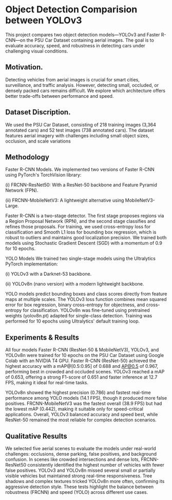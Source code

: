 # Object Detection Comparision between YOLOv3 

This project compares two object detection models—YOLOv3 and Faster R-CNN—on the PSU Car Dataset containing aerial images. The goal is to evaluate accuracy, speed, and robustness in detecting cars under challenging visual conditions.

## Motivation.

Detecting vehicles from aerial images is crucial for smart cities, surveillance, and traffic analysis. However, detecting small, occluded, or densely packed cars remains difficult. We explore which architecture offers better trade-offs between performance and speed.

## Dataset Discription.

We used the PSU Car Dataset, consisting of 218 training images (3,364 annotated cars) and 52 test images (738 annotated cars). The dataset features aerial imagery with challenges including small object
sizes, occlusion, and scale variations

## Methodology 

Faster R-CNN Models.
We implemented two versions of Faster R-CNN using PyTorch's TorchVision library:

(i) FRCNN-ResNet50: With a ResNet-50 backbone and Feature Pyramid Network (FPN).

(ii) FRCNN-MobileNetV3: A lightweight alternative using MobileNetV3-Large.

Faster R-CNN is a two-stage detector. The first stage proposes regions via a Region Proposal Network (RPN), and the second stage classifies and refines those proposals. For training, we used cross-entropy loss for classification and Smooth L1 loss for bounding box regression, which is robust to outliers and maintains good localization precision. We trained both models using Stochastic Gradient Descent (SGD) with a momentum of 0.9 for 10 epochs.

YOLO Models
We trained two single-stage models using the Ultralytics PyTorch implementation:

(i) YOLOv3 with a Darknet-53 backbone.

(ii) YOLOv8n (nano version) with a modern lightweight backbone.

YOLO models predict bounding boxes and class scores directly from feature maps at multiple scales. The YOLOv3 loss function combines mean squared error for box regression, binary cross-entropy for objectness, and cross-entropy for classification. YOLOv8n was fine-tuned using pretrained weights (yolov8n.pt) adapted for single-class detection. Training was performed for 10 epochs using Ultralytics' default training loop.

##  Experiments & Results
All four models Faster R-CNN (ResNet-50 & MobileNetV3), YOLOv3, and YOLOv8n were trained for 10 epochs on the PSU Car Dataset using Google Colab with an NVIDIA T4 GPU. Faster R-CNN (ResNet-50) achieved the highest accuracy with a mAP@[0.5:0.95] of 0.688 and AP@0.5 of 0.967, performing best in crowded and occluded scenes. YOLOv3 reached a mAP of 0.653, offering a strong F1-score of 0.651 and faster inference at 12.7 FPS, making it ideal for real-time tasks.

YOLOv8n showed the highest precision (0.786) and fastest real-time performance among YOLO models (14.1 FPS), though it produced more false positives. FRCNN-MobileNetV3 was the fastest overall (38.9 FPS) but had the lowest mAP (0.442), making it suitable only for speed-critical applications. Overall, YOLOv3 balanced accuracy and speed best, while ResNet-50 remained the most reliable for complex detection scenarios.

##  Qualitative Results

We selected five aerial scenes to evaluate the models under real-world challenges: occlusions, dense parking, false positives, and background confusion.
In scenes like crowded intersections and dense lots, FRCNN-ResNet50 consistently identified the highest number of vehicles with fewer false positives.
YOLOv3 and YOLOv8n missed several small or partially visible vehicles but maintained strong real-time responsiveness.
Tree shadows and complex textures tricked YOLOv8n more often, confirming its aggressive detection style.
These tests highlight the balance between robustness (FRCNN) and speed (YOLO) across different use cases.
